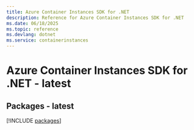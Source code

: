 ```yaml
---
title: Azure Container Instances SDK for .NET
description: Reference for Azure Container Instances SDK for .NET
ms.date: 06/18/2025
ms.topic: reference
ms.devlang: dotnet
ms.service: containerinstances
---
```

# Azure Container Instances SDK for .NET - latest
## Packages - latest
[!INCLUDE [packages](container-instances-index.md)]
